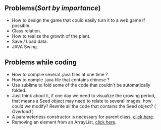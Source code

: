 Problems(*Sort by importance*)
------------------------------
*	How to design the game that could easily turn it to a web game if possible.
*	Class relation.
*	How to realize the growth of the plant.
*	Save / Load data.
*	JAVA Swing.

Problems while coding
---------------------
*	How to complie several .java files at one time ?
*	How to comple .java file that contains chinese ?
*	Use sublime to fold some of the code that couldn't be automatically folded.
*	Just think about it, if one day we need to visualize the growing period, that means a Seed object may need to relate to several images, how could we modify? Rewrite all the code that contains the Seed object? ( *Overload* )
*	A parameterless constructor is necessary for parent class, [click here](https://zhidao.baidu.com/question/122246456.html?qbl=relate_question_0&word=%B8%B8%C0%E0%CE%AA%CA%B2%C3%B4%D2%AA%CC%E1%B9%A9%CE%DE%B2%CE%B9%B9%D4%EC%BA%AF%CA%FD).
*	Removing an element from an ArrayList, [click here](http://http://blog.csdn.net/c_z_w/article/details/52765719).